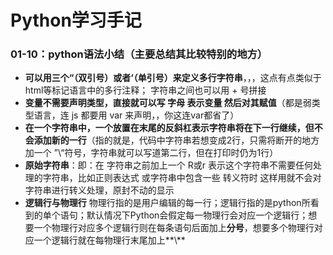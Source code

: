 # Python学习手记


<!--more-->
[//]: # (添加 <!--more--> 摘要分割符来拆分文章生成摘要. 摘要分隔符之前的内容将用作该文章的摘要.建议填写description属性，这里留空)

### 01-10：python语法小结（主要总结其比较特别的地方）

- **可以用三个“（双引号）或者‘（单引号）来定义多行字符串**，，，这点有点类似于html等标记语言中的多行注释； 字符串之间也可以用 +  号拼接
- **变量不需要声明类型，直接就可以写 字母 表示变量 然后对其赋值**（都是弱类型语言，连 js 都要用 var 来声明，，你这连var都省了）
- **在一个字符串中，一个放置在末尾的反斜杠表示字符串将在下一行继续，但不会添加新的一行**（指的就是，代码中字符串若想变成2行，只需将断开的地方 加一个 ”\“符号，字符串就可以写道第二行，但在打印时仍为1行）
- **原始字符串**：即：在 字符串之前加上一个 R或r 表示这个字符串不需要任何处理的字符串，比如正则表达式 或字符串中包含一些 转义符时 这样用就不会对字符串进行转义处理，原封不动的显示
- **逻辑行与物理行**   物理行指的是用户编辑的每一行；逻辑行指的是python所看到的单个语句；默认情况下Python会假定每一物理行会对应一个逻辑行；想要一个物理行对应多个逻辑行则在每条语句后面加上**分号**，想要多个物理行对应一个逻辑行就在每物理行末尾加上**\\**


